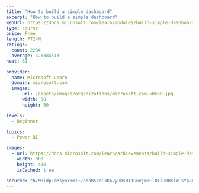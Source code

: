 ```yaml
---
title: "How to build a simple dashboard"
excerpt: "How to build a simple dashboard"
webUrl: https://docs.microsoft.com/learn/modules/build-simple-dashboard/
type: course
price: Free
length: PT24M
ratings:
  count: 2234
  average: 4.6884513
heat: 61

provider:
  name: Microsoft Learn
  domain: microsoft.com
  images:
    - url: /assets/images/organizations/microsoft.com-50x50.jpg
      width: 50
      height: 50

levels:
  - Beginner

topics:
  - Power BI

images:
  - url: https://docs.microsoft.com/learn/achievements/build-simple-dashboard-social.png
    width: 800
    height: 400
    isCached: true

secured: "h/MRidpEaMsyuY+mT+/hhoBSCoCJK62yUDsBT1Guvjm0Fl0IlU0OKlWLsYp8FzCL7V1iv5EB7hW6PM/GzxtuIWb4y9yqHDh/BmZTOli6kwbsSHED+47aUIQKn0qcFEUvTWLVoT1508R6CghmZwJhqC+hTIRIRRunD/qOYtXE8LcMLO0dAXl0p1XOag0+0eM38tiJXkyrkTo0FrzPHAKQE+6T0yBNzU5lzwR8zsvuu4Agflbe5xNej7h4Bje3biQbThkocyt2AHm0KucsjBrnitHKz1oYAWtsi1Xh2oMs8T32xkZzYHdUQORvuqz68PZjzs8KmVkwAtYJANGerNAyUTP6fuX7vx9clLn4H3WUm2/F7iLrt/vx64/RXGtVw6Col7xl/FFfRiaKFPx1jeRm/E9L/KOQfU/DOU+eYLd74ps=;hxLcYLB4X0clHezhSPch9g=="
---
```


